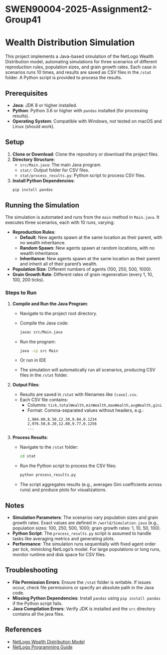 # SWEN90004-2025-Assignment2-Group41

# Wealth Distribution Simulation

This project implements a Java-based simulation of the NetLogo Wealth Distribution model, automating simulations for three scenarios of different reproduction rules, population sizes, and grain growth rates. Each case in scenarios runs 10 times, and results are saved as CSV files in the `/stat` folder. A Python script is provided to process the results.


## Prerequisites

- **Java**: JDK 8 or higher installed.
- **Python**: Python 3.6 or higher with `pandas` installed (for processing results).
- **Operating System**: Compatible with Windows, not tested on macOS and Linux (should work).

## Setup

1. **Clone or Download**: Clone the repository or download the project files.
2. **Directory Structure**:
   - `src/Main.java`: The main Java program.
   - `stat/`: Output folder for CSV files.
   - `stat/process_results.py`: Python script to process CSV files.
3. **Install Python Dependencies**:
   ```bash
   pip install pandas
   ```

## Running the Simulation

The simulation is automated and runs from the `main` method in `Main.java`. It executes three scenarios, each with 10 runs, varying:
- **Reproduction Rules**:
  - **Default**: New agents spawn at the same location as their parent, with no wealth inheritance.
  - **Random Spawn**: New agents spawn at random locations, with no wealth inheritance.
  - **Inheritance**: New agents spawn at the same location as their parent and inherit all of their parent’s wealth.
- **Population Size**: Different numbers of agents (100, 250, 500, 1000).
- **Grain Growth Rate**: Different rates of grain regeneration (every 1, 10, 100, 200 ticks).

### Steps to Run

1. **Compile and Run the Java Program**:
   - Navigate to the project root directory.
   - Compile the Java code:
     ```bash
     javac src/Main.java
     ```
   - Run the program:
     ```bash
     java -cp src Main
     ```
   - Or run in IDE

   - The simulation will automatically run all scenarios, producing CSV files in the `/stat` folder.

2. **Output Files**:
   - Results are saved in `/stat` with filenames like `[case].csv`.
   - Each CSV file contains:
     - Columns: `tick,totalWealth,minWealth,maxWealth,avgWealth,gini`
     - Format: Comma-separated values without headers, e.g.:
       ```
       1,984.00,8.50,12.30,9.84,0.1234
       2,976.50,8.20,12.80,9.77,0.1256
       ...
       ```

3. **Process Results**:
   - Navigate to the `/stat` folder:
     ```bash
     cd stat
     ```
   - Run the Python script to process the CSV files:
     ```bash
     python process_results.py
     ```
   - The script aggregates results (e.g., averages Gini coefficients across runs) and produce plots for visualizations.

## Notes

- **Simulation Parameters**: The scenarios vary population sizes and grain growth rates. Exact values are defined in `/world/Simulation.java` (e.g., population sizes: 100, 250, 500, 1000; grain growth rates: 1, 10, 50, 100).
- **Python Script**: The `process_results.py` script is assumed to handle tasks like averaging metrics and generating plots. 
- **Performance**: The simulation runs sequentially with fixed agent order per tick, mimicking NetLogo’s model. For large populations or long runs, monitor runtime and disk space for CSV files.

## Troubleshooting

- **File Permission Errors**: Ensure the `/stat` folder is writable. If issues occur, check file permissions or specify an absolute path in the Java code.
- **Missing Python Dependencies**: Install `pandas` using `pip install pandas` if the Python script fails.
- **Java Compilation Errors**: Verify JDK is installed and the `src` directory contains all the java files.

## References

- [NetLogo Wealth Distribution Model](https://ccl.northwestern.edu/netlogo/models/WealthDistribution)
- [NetLogo Programming Guide](https://ccl.northwestern.edu/netlogo/docs/programming.html)
